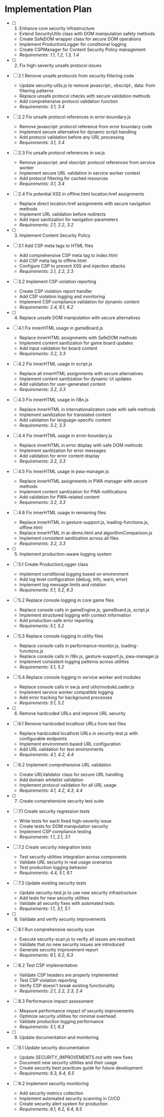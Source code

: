 # Implementation Plan

- [ ] 1. Enhance core security infrastructure
  - Extend SecurityUtils class with DOM manipulation safety methods
  - Create SafeDOM wrapper class for secure DOM operations
  - Implement ProductionLogger for conditional logging
  - Create CSPManager for Content Security Policy management
  - _Requirements: 1.1, 1.2, 1.3, 1.4_

- [ ] 2. Fix high-severity unsafe protocol issues
- [ ] 2.1 Remove unsafe protocols from security filtering code
  - Update security-utils.js to remove javascript:, vbscript:, data: from filtering patterns
  - Replace unsafe protocol checks with secure validation methods
  - Add comprehensive protocol validation function
  - _Requirements: 3.1, 3.4_

- [ ] 2.2 Fix unsafe protocol references in error-boundary.js
  - Remove javascript: protocol reference from error boundary code
  - Implement secure alternative for dynamic script handling
  - Add protocol validation before any URL processing
  - _Requirements: 3.1, 3.4_

- [ ] 2.3 Fix unsafe protocol references in sw.js
  - Remove javascript: and vbscript: protocol references from service worker
  - Implement secure URL validation in service worker context
  - Add protocol filtering for cached resources
  - _Requirements: 3.1, 3.4_

- [ ] 2.4 Fix potential XSS in offline.html location.href assignments
  - Replace direct location.href assignments with secure navigation methods
  - Implement URL validation before redirects
  - Add input sanitization for navigation parameters
  - _Requirements: 2.1, 2.2, 3.2_

- [ ] 3. Implement Content Security Policy
- [ ] 3.1 Add CSP meta tags to HTML files
  - Add comprehensive CSP meta tag to index.html
  - Add CSP meta tag to offline.html
  - Configure CSP to prevent XSS and injection attacks
  - _Requirements: 2.1, 2.2, 2.3_

- [ ] 3.2 Implement CSP violation reporting
  - Create CSP violation report handler
  - Add CSP violation logging and monitoring
  - Implement CSP compliance validation for dynamic content
  - _Requirements: 2.4, 6.1, 6.2_

- [ ] 4. Replace unsafe DOM manipulation with secure alternatives
- [ ] 4.1 Fix innerHTML usage in gameBoard.js
  - Replace innerHTML assignments with SafeDOM methods
  - Implement content sanitization for game board updates
  - Add input validation for board content
  - _Requirements: 3.2, 3.3_

- [ ] 4.2 Fix innerHTML usage in script.js
  - Replace all innerHTML assignments with secure alternatives
  - Implement content sanitization for dynamic UI updates
  - Add validation for user-generated content
  - _Requirements: 3.2, 3.3_

- [ ] 4.3 Fix innerHTML usage in i18n.js
  - Replace innerHTML in internationalization code with safe methods
  - Implement sanitization for translated content
  - Add validation for language-specific content
  - _Requirements: 3.2, 3.3_

- [ ] 4.4 Fix innerHTML usage in error-boundary.js
  - Replace innerHTML in error display with safe DOM methods
  - Implement sanitization for error messages
  - Add validation for error content display
  - _Requirements: 3.2, 3.3_

- [ ] 4.5 Fix innerHTML usage in pwa-manager.js
  - Replace innerHTML assignments in PWA manager with secure methods
  - Implement content sanitization for PWA notifications
  - Add validation for PWA-related content
  - _Requirements: 3.2, 3.3_

- [ ] 4.6 Fix innerHTML usage in remaining files
  - Replace innerHTML in gesture-support.js, loading-functions.js, offline.html
  - Replace innerHTML in ai-demo.html and algorithmComparison.js
  - Implement consistent sanitization across all files
  - _Requirements: 3.2, 3.3_

- [ ] 5. Implement production-aware logging system
- [ ] 5.1 Create ProductionLogger class
  - Implement conditional logging based on environment
  - Add log level configuration (debug, info, warn, error)
  - Implement log message limits and rotation
  - _Requirements: 5.1, 5.2, 6.3_

- [ ] 5.2 Replace console logging in core game files
  - Replace console calls in gameEngine.js, gameBoard.js, script.js
  - Implement structured logging with context information
  - Add production-safe error reporting
  - _Requirements: 5.1, 5.2_

- [ ] 5.3 Replace console logging in utility files
  - Replace console calls in performance-monitor.js, loading-functions.js
  - Replace console calls in i18n.js, gesture-support.js, pwa-manager.js
  - Implement consistent logging patterns across utilities
  - _Requirements: 5.1, 5.2_

- [ ] 5.4 Replace console logging in service worker and modules
  - Replace console calls in sw.js and utils/moduleLoader.js
  - Implement service worker compatible logging
  - Add error tracking for background processes
  - _Requirements: 5.1, 5.2_

- [ ] 6. Remove hardcoded URLs and improve URL security
- [ ] 6.1 Remove hardcoded localhost URLs from test files
  - Replace hardcoded localhost URLs in security-test.js with configurable endpoints
  - Implement environment-based URL configuration
  - Add URL validation for test environments
  - _Requirements: 4.1, 4.2, 4.4_

- [ ] 6.2 Implement comprehensive URL validation
  - Create URLValidator class for secure URL handling
  - Add domain whitelist validation
  - Implement protocol validation for all URL usage
  - _Requirements: 4.1, 4.2, 4.3, 4.4_

- [ ] 7. Create comprehensive security test suite
- [ ] 7.1 Create security regression tests
  - Write tests for each fixed high-severity issue
  - Create tests for DOM manipulation security
  - Implement CSP compliance testing
  - _Requirements: 1.1, 2.1, 3.1_

- [ ] 7.2 Create security integration tests
  - Test security utilities integration across components
  - Validate URL security in real usage scenarios
  - Test production logging behavior
  - _Requirements: 4.4, 5.1, 6.1_

- [ ] 7.3 Update existing security tests
  - Update security-test.js to use new security infrastructure
  - Add tests for new security utilities
  - Validate all security fixes with automated tests
  - _Requirements: 1.1, 3.1, 5.1_

- [ ] 8. Validate and verify security improvements
- [ ] 8.1 Run comprehensive security scan
  - Execute security-scan.js to verify all issues are resolved
  - Validate that no new security issues are introduced
  - Generate security improvement report
  - _Requirements: 6.1, 6.2, 6.3_

- [ ] 8.2 Test CSP implementation
  - Validate CSP headers are properly implemented
  - Test CSP violation reporting
  - Verify CSP doesn't break existing functionality
  - _Requirements: 2.1, 2.2, 2.3, 2.4_

- [ ] 8.3 Performance impact assessment
  - Measure performance impact of security improvements
  - Optimize security utilities for minimal overhead
  - Validate production logging performance
  - _Requirements: 5.1, 6.3_

- [ ] 9. Update documentation and monitoring
- [ ] 9.1 Update security documentation
  - Update SECURITY_IMPROVEMENTS.md with new fixes
  - Document new security utilities and their usage
  - Create security best practices guide for future development
  - _Requirements: 6.3, 6.4, 6.5_

- [ ] 9.2 Implement security monitoring
  - Add security metrics collection
  - Implement automated security scanning in CI/CD
  - Create security alert system for production
  - _Requirements: 6.1, 6.2, 6.4, 6.5_